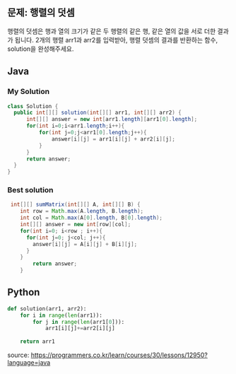 ## 문제: 행렬의 덧셈 

행렬의 덧셈은 행과 열의 크기가 같은 두 행렬의 같은 행, 같은 열의 값을 서로 더한 결과가 됩니다. 2개의 행렬 arr1과 arr2를 입력받아, 행렬 덧셈의 결과를 반환하는 함수, solution을 완성해주세요.

## Java

### My Solution 
```java
class Solution {
  public int[][] solution(int[][] arr1, int[][] arr2) {
      int[][] answer = new int[arr1.length][arr1[0].length];
      for(int i=0;i<arr1.length;i++){
          for(int j=0;j<arr1[0].length;j++){
              answer[i][j] = arr1[i][j] + arr2[i][j];
          }
      }
      return answer;
  }
}
```


 ### Best solution 
```java
 int[][] sumMatrix(int[][] A, int[][] B) {
    int row = Math.max(A.length, B.length);
    int col = Math.max(A[0].length, B[0].length);
    int[][] answer = new int[row][col];
    for(int i=0; i<row ; i++){
      for(int j=0; j<col; j++){
        answer[i][j] = A[i][j] + B[i][j];
      }
    }
        return answer;
    }
```

## Python

```python
def solution(arr1, arr2):
    for i in range(len(arr1)):
        for j in range(len(arr1[0])):
            arr1[i][j]+=arr2[i][j]
            
    return arr1
```




<bold> source: https://programmers.co.kr/learn/courses/30/lessons/12950?language=java </bold>
